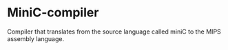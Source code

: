# MiniC-compiler
Compiler that translates from the source language called miniC to the MIPS assembly language.

